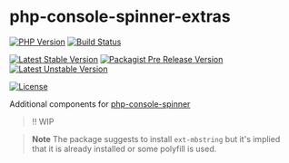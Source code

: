 # php-console-spinner-extras

[![PHP Version](https://img.shields.io/packagist/php-v/alecrabbit/php-console-spinner-extras/dev-main.svg)](https://php.net)
[![Build Status](https://github.com/alecrabbit/php-console-spinner-extras/workflows/build/badge.svg)](https://github.com/alecrabbit/php-console-spinner-extras/actions)

[![Latest Stable Version](https://poser.pugx.org/alecrabbit/php-console-spinner-extras/v/stable)](https://packagist.org/packages/alecrabbit/php-console-spinner-extras)
[![Packagist Pre Release Version](https://img.shields.io/packagist/vpre/alecrabbit/php-console-spinner-extras)](https://packagist.org/packages/alecrabbit/php-console-spinner-extras)
[![Latest Unstable Version](https://poser.pugx.org/alecrabbit/php-console-spinner-extras/v/unstable)](https://packagist.org/packages/alecrabbit/php-console-spinner-extras)

[![License](https://poser.pugx.org/alecrabbit/php-console-spinner-extras/license)](https://packagist.org/packages/alecrabbit/php-console-spinner-extras)

Additional components for [php-console-spinner](https://github.com/alecrabbit/php-console-spinner)

> ‼️ WIP

> **Note**
> The package suggests to install `ext-mbstring` but it's implied that it is already installed or some polyfill is used.
